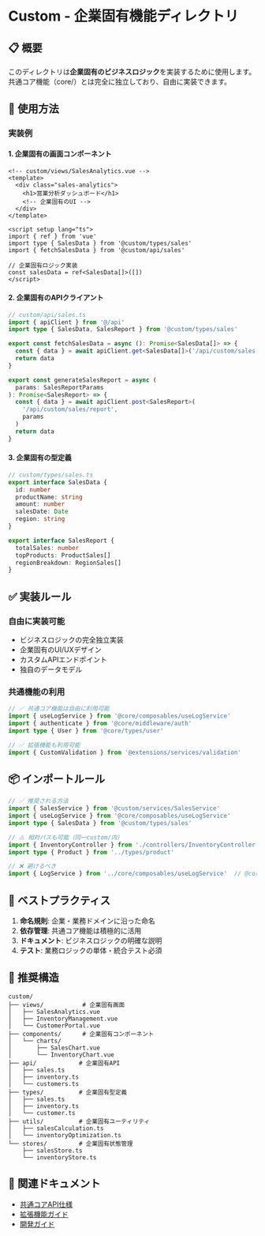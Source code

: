 # Custom - 企業固有機能ディレクトリ

## 📋 概要

このディレクトリは**企業固有のビジネスロジック**を実装するために使用します。
共通コア機能（core/）とは完全に独立しており、自由に実装できます。

## 🏢 使用方法

### 実装例

#### 1. 企業固有の画面コンポーネント
```vue
<!-- custom/views/SalesAnalytics.vue -->
<template>
  <div class="sales-analytics">
    <h1>営業分析ダッシュボード</h1>
    <!-- 企業固有のUI -->
  </div>
</template>

<script setup lang="ts">
import { ref } from 'vue'
import type { SalesData } from '@custom/types/sales'
import { fetchSalesData } from '@custom/api/sales'

// 企業固有ロジック実装
const salesData = ref<SalesData[]>([])
</script>
```

#### 2. 企業固有のAPIクライアント
```typescript
// custom/api/sales.ts
import { apiClient } from '@/api'
import type { SalesData, SalesReport } from '@custom/types/sales'

export const fetchSalesData = async (): Promise<SalesData[]> => {
  const { data } = await apiClient.get<SalesData[]>('/api/custom/sales')
  return data
}

export const generateSalesReport = async (
  params: SalesReportParams
): Promise<SalesReport> => {
  const { data } = await apiClient.post<SalesReport>(
    '/api/custom/sales/report',
    params
  )
  return data
}
```

#### 3. 企業固有の型定義
```typescript
// custom/types/sales.ts
export interface SalesData {
  id: number
  productName: string
  amount: number
  salesDate: Date
  region: string
}

export interface SalesReport {
  totalSales: number
  topProducts: ProductSales[]
  regionBreakdown: RegionSales[]
}
```

## ✅ 実装ルール

### 自由に実装可能
- ビジネスロジックの完全独立実装
- 企業固有のUI/UXデザイン
- カスタムAPIエンドポイント
- 独自のデータモデル

### 共通機能の利用
```typescript
// ✅ 共通コア機能は自由に利用可能
import { useLogService } from '@core/composables/useLogService'
import { authenticate } from '@core/middleware/auth'
import type { User } from '@core/types/user'

// ✅ 拡張機能も利用可能
import { CustomValidation } from '@extensions/services/validation'
```

## 📦 インポートルール

```typescript
// ✅ 推奨される方法
import { SalesService } from '@custom/services/SalesService'
import { useLogService } from '@core/composables/useLogService'
import type { SalesData } from '@custom/types/sales'

// ⚠️ 相対パスも可能（同一custom/内）
import { InventoryController } from './controllers/InventoryController'
import type { Product } from '../types/product'

// ❌ 避けるべき
import { LogService } from '../core/composables/useLogService'  // @core使用
```

## 🚀 ベストプラクティス

1. **命名規則**: 企業・業務ドメインに沿った命名
2. **依存管理**: 共通コア機能は積極的に活用
3. **ドキュメント**: ビジネスロジックの明確な説明
4. **テスト**: 業務ロジックの単体・統合テスト必須

## 📂 推奨構造

```
custom/
├── views/           # 企業固有画面
│   ├── SalesAnalytics.vue
│   ├── InventoryManagement.vue
│   └── CustomerPortal.vue
├── components/      # 企業固有コンポーネント
│   └── charts/
│       ├── SalesChart.vue
│       └── InventoryChart.vue
├── api/            # 企業固有API
│   ├── sales.ts
│   ├── inventory.ts
│   └── customers.ts
├── types/          # 企業固有型定義
│   ├── sales.ts
│   ├── inventory.ts
│   └── customer.ts
├── utils/          # 企業固有ユーティリティ
│   ├── salesCalculation.ts
│   └── inventoryOptimization.ts
└── stores/         # 企業固有状態管理
    ├── salesStore.ts
    └── inventoryStore.ts
```

## 🔗 関連ドキュメント

- [共通コアAPI仕様](../core/README.md)
- [拡張機能ガイド](../extensions/README.md)
- [開発ガイド](../../../docs/07_ガイド/02_開発ガイド.md)
